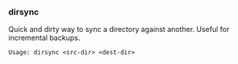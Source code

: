 ### dirsync

Quick and dirty way to sync a directory against another. Useful for incremental backups.

```
Usage: dirsync <src-dir> <dest-dir>
```